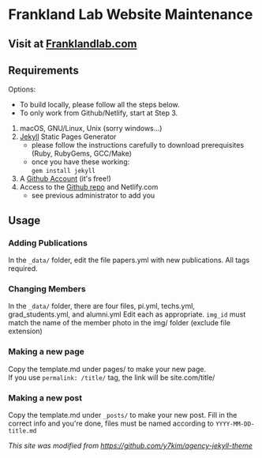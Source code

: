 # Frankland Lab Website Maintenance

## Visit at [Franklandlab.com](https://www.franklandlab.com)

## Requirements
Options:

- To build locally, please follow all the steps below.
- To only work from Github/Netlify, start at Step 3.

1. macOS, GNU/Linux, Unix (sorry windows...)
2. [Jekyll](https://jekyllrb.com/docs/installation/) Static Pages Generator
    - please follow the instructions carefully to download prerequisites (Ruby, RubyGems, GCC/Make)
    - once you have these working:  
    `gem install jekyll`
3. A [Github Account](https://github.com) (it's free!)
4. Access to the [Github repo](https://github.com/linamnt/franklandlab) and Netlify.com
    - see previous administrator to add you

## Usage

### Adding Publications
In the `_data/` folder, edit the file papers.yml with new publications. All tags required.

### Changing Members
In the `_data/` folder, there are four files, pi.yml, techs.yml, grad_students.yml, and alumni.yml
Edit each as appropriate.
`img_id` must match the name of the member photo in the img/ folder (exclude file extension)

### Making a new page

Copy the template.md under pages/ to make your new page.  
If you use `permalink: /title/` tag, the link will be site.com/title/

### Making a new post

Copy the template.md under `_posts/` to make your new post.
Fill in the correct info and you're done, files must be named according to `YYYY-MM-DD-title.md`

_This site was modified from https://github.com/y7kim/agency-jekyll-theme_
